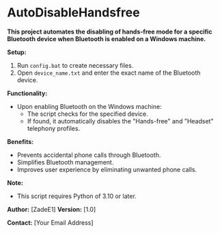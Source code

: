 # AutoDisableHandsfree

**This project automates the disabling of hands-free mode for a specific Bluetooth device when Bluetooth is enabled on a Windows machine.**

**Setup:**

1. Run `config.bat` to create necessary files.
2. Open `device_name.txt` and enter the exact name of the Bluetooth device.

**Functionality:**

* Upon enabling Bluetooth on the Windows machine:
    * The script checks for the specified device.
    * If found, it automatically disables the "Hands-free" and "Headset" telephony profiles.

**Benefits:**

* Prevents accidental phone calls through Bluetooth.
* Simplifies Bluetooth management.
* Improves user experience by eliminating unwanted phone calls.

**Note:**

* This script requires Python of 3.10 or later.

**Author:** [ZadeE1]
**Version:** [1.0]

**Contact:** [Your Email Address]
